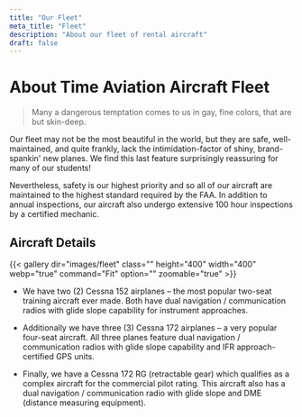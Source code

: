 ```yaml
---
title: "Our Fleet"
meta_title: "Fleet"
description: "About our fleet of rental aircraft"
draft: false
---
```


# About Time Aviation Aircraft Fleet

> Many a dangerous temptation comes to us in gay, fine colors, that are but skin-deep.

Our fleet may not be the most beautiful in the world, but they are safe, well-maintained, and quite frankly, lack the intimidation-factor of shiny, brand-spankin' new planes. We find this last feature surprisingly reassuring for many of our students!

Nevertheless, safety is our highest priority and so all of our aircraft are maintained to the highest standard required by the FAA. In addition to annual inspections, our aircraft also undergo extensive 100 hour inspections by a certified mechanic.

## Aircraft Details

{{< gallery dir="images/fleet" class="" height="400" width="400" webp="true" command="Fit" option="" zoomable="true" >}}

- We have two (2) Cessna 152 airplanes – the most popular two-seat training aircraft ever made. Both have dual navigation / communication radios with glide slope capability for instrument approaches.

- Additionally we have three (3) Cessna 172 airplanes – a very popular four-seat aircraft.  All three planes feature dual navigation / communication radios with glide slope capability and IFR approach-certified GPS units.

- Finally, we have a Cessna 172 RG (retractable gear) which qualifies as a complex aircraft for the commercial pilot rating. This aircraft also has a dual navigation / communication radio with glide slope and DME (distance measuring equipment).